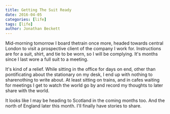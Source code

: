```yaml
---
title: Getting The Suit Ready
date: 2016-04-05
categories: [life]
tags: [life]
author: Jonathan Beckett
---
```


Mid-morning tomorrow I board thetrain once more, headed towards central London to visit a prospective client of the company I work for. Instructions are for a suit, shirt, and tie to be worn, so I will be complying. It's months since I last wore a full suit to a meeting.

It's kind of a relief. While sitting in the office for days on end, other than pontificating about the stationary on my desk, I end up with nothing to sharenothing to write about. At least sitting on trains, and in cafes waiting for meetings I get to watch the world go by and record my thoughts to later share with the world.

It looks like I may be heading to Scotland in the coming months too. And the north of England later this month. I'll finally have stories to share.